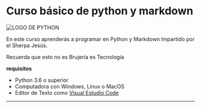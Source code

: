 # Curso básico de python y markdown

![LOGO DE PYTHON](https://cursosdedesarrollo.com/wp-content/uploads/2019/08/200px-Python-logo-notext.svg.png)

En este curso aprenderás a programar en Python y Markdown Impartido por el Sherpa Jesús.

Recuerda que esto no es Brujería es Tecnología

**requisitos**

- Python 3.6 o superior
- Computadora con Windows, Linux o MacOS
- Editor de Texto como [Visual Estudio Code](https://code.visualstudio.com/)

-----------------------------------------
